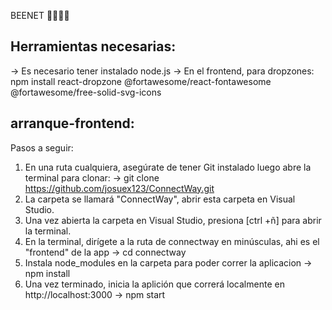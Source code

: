 BEENET 🐝🐝🐝🐝
## Herramientas necesarias:<br>
-> Es necesario tener instalado node.js
-> En el frontend, para dropzones: npm install react-dropzone @fortawesome/react-fontawesome @fortawesome/free-solid-svg-icons

## arranque-frontend:
Pasos a seguir:
1. En una ruta cualquiera, asegúrate de tener Git instalado luego abre la terminal para clonar:
 -> git clone https://github.com/josuex123/ConnectWay.git
2. La carpeta se llamará "ConnectWay", abrir esta carpeta en Visual Studio.
3. Una vez abierta la carpeta en Visual Studio, presiona [ctrl +ñ] para abrir la terminal.
4. En la terminal, dirígete a la ruta de connectway en minúsculas, ahi es el "frontend" de la app
 -> cd connectway
5. Instala node_modules en la carpeta para poder correr la aplicacion
 -> npm install
6. Una vez terminado, inicia la aplición que correrá localmente en http://localhost:3000
 -> npm start


